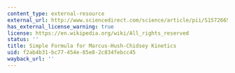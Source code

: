 ```yaml
---
content_type: external-resource
external_url: http://www.sciencedirect.com/science/article/pii/S1572665714004330
has_external_license_warning: true
license: https://en.wikipedia.org/wiki/All_rights_reserved
status: ''
title: Simple Formula for Marcus-Hush-Chidsey Kinetics
uid: f2ab4b31-bc77-454e-85e8-2c834febcc45
wayback_url: ''
---
```

